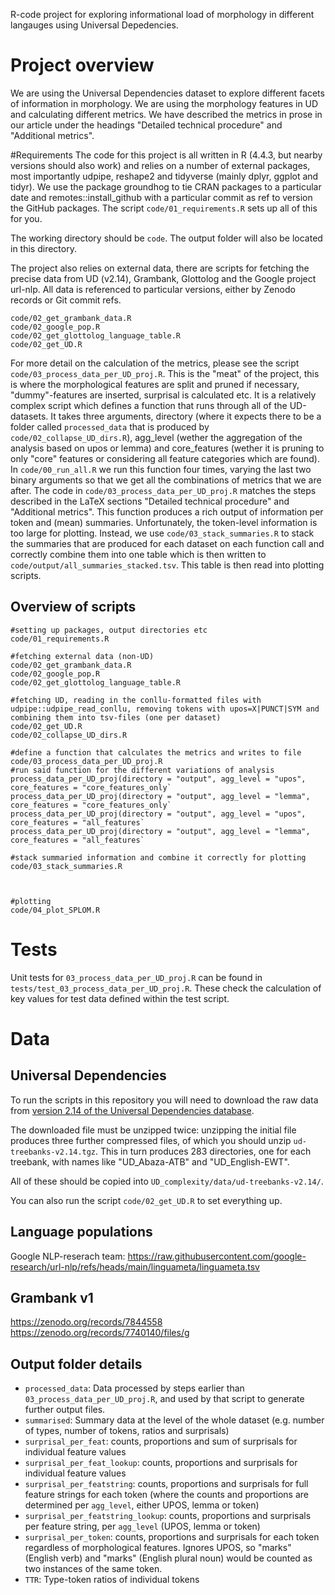 R-code project for exploring informational load of morphology in different langauges using Universal Depedencies.

# Project overview
 We are using the Universal Dependencies dataset to explore different facets of information in morphology. We are using the morphology features in UD and calculating different metrics. We have described the metrics in prose in our article under the headings "Detailed technical procedure" and "Additional metrics".

#Requirements
The code for this project is all written in R (4.4.3, but nearby versions should also work) and relies on a number of external packages, most importantly udpipe, reshape2 and tidyverse (mainly dplyr, ggplot and tidyr). We use the package groundhog to tie CRAN packages to a particular date and remotes::install_github with a particular commit as ref to version the GitHub packages. The script `code/01_requirements.R` sets up all of this for you.

The working directory should be `code`. The output folder will also be located in this directory.

The project also relies on external data, there are scripts for fetching the precise data from UD (v2.14), Grambank, Glottolog and the Google project url-nlp. All data is referenced to particular versions, either by Zenodo records or Git commit refs.

 ```
 code/02_get_grambank_data.R
 code/02_google_pop.R
 code/02_get_glottolog_language_table.R
 code/02_get_UD.R
 ```
 
For more detail on the calculation of the metrics, please see the script `code/03_process_data_per_UD_proj.R`. This is the "meat" of the project, this is where the morphological features are split and pruned if necessary, "dummy"-features are inserted, surprisal is calculated etc. It is a relatively complex script which defines a function that runs through all of the UD-datasets. It takes three arguments, directory (where it expects there to be a folder called `processed_data` that is produced by `code/02_collapse_UD_dirs.R`), agg_level (wether the aggregation of the analysis based on upos or lemma) and core_features (wether it is pruning to only "core" features or considering all feature categories which are found). In `code/00_run_all.R` we run this function four times, varying the last two binary arguments so that we get all the combinations of metrics that we are after. The code in  `code/03_process_data_per_UD_proj.R` matches the steps described in the LaTeX sections "Detailed technical procedure" and "Additional metrics". This function produces a rich output of information per token and (mean) summaries. Unfortunately, the token-level information is too large for plotting. Instead, we use `code/03_stack_summaries.R` to stack the summaries that are produced for each dataset on each function call and correctly combine them into one table which is then written to `code/output/all_summaries_stacked.tsv`. This table is then read into plotting scripts.

## Overview of scripts
 ```
 #setting up packages, output directories etc
 code/01_requirements.R
 ```
 ```
 #fetching external data (non-UD)
 code/02_get_grambank_data.R
 code/02_google_pop.R
 code/02_get_glottolog_language_table.R
 ```

 ```
 #fetching UD, reading in the conllu-formatted files with udpipe::udpipe_read_conllu, removing tokens with upos=X|PUNCT|SYM and combining them into tsv-files (one per dataset)
 code/02_get_UD.R
 code/02_collapse_UD_dirs.R
 ```
 ```
 #define a function that calculates the metrics and writes to file
 code/03_process_data_per_UD_proj.R
 #run said function for the different variations of analysis
 process_data_per_UD_proj(directory = "output", agg_level = "upos", core_features = "core_features_only`
 process_data_per_UD_proj(directory = "output", agg_level = "lemma", core_features = "core_features_only`
 process_data_per_UD_proj(directory = "output", agg_level = "upos", core_features = "all_features`
 process_data_per_UD_proj(directory = "output", agg_level = "lemma", core_features = "all_features`
 ```

 ```
 #stack summaried information and combine it correctly for plotting
 code/03_stack_summaries.R
 ```

 ```


 #plotting
 code/04_plot_SPLOM.R
 ```

# Tests
 Unit tests for `03_process_data_per_UD_proj.R` can be found in `tests/test_03_process_data_per_UD_proj.R`.
 These check the calculation of key values for test data defined within the test script.

# Data
## Universal Dependencies
To run the scripts in this repository you will need to download the raw data from [version 2.14 of the Universal Dependencies database](https://lindat.mff.cuni.cz/repository/xmlui/handle/11234/1-5502/allzip).

The downloaded file must be unzipped twice: unzipping the initial file produces three further compressed files, of which you should unzip `ud-treebanks-v2.14.tgz`. This in turn produces 283 directories, one for each treebank, with names like "UD_Abaza-ATB" and "UD_English-EWT".

All of these should be copied into `UD_complexity/data/ud-treebanks-v2.14/`.

You can also run the script `code/02_get_UD.R` to set everything up.

## Language populations
Google NLP-reserach team: <https://raw.githubusercontent.com/google-research/url-nlp/refs/heads/main/linguameta/linguameta.tsv>

## Grambank v1
<https://zenodo.org/records/7844558>
<https://zenodo.org/records/7740140/files/g>

## Output folder details

+ `processed_data`: Data processed by steps earlier than `03_process_data_per_UD_proj.R`, and used by that script to generate further output files.
+ `summarised`: Summary data at the level of the whole dataset (e.g. number of types, number of tokens, ratios and surprisals)
+ `surprisal_per_feat`: counts, proportions and sum of surprisals for individual feature values
+ `surprisal_per_feat_lookup`: counts, proportions and surprisals for individual feature values
+ `surprisal_per_featstring`: counts, proportions and surprisals for full feature strings for each token (where the counts and proportions are determined per `agg_level`, either UPOS, lemma or token)
+ `surprisal_per_featstring_lookup`: counts, proportions and surprisals per feature string, per `agg_level` (UPOS, lemma or token)
+ `surprisal_per_token`: counts, proportions and surprisals for each token regardless of morphological features. Ignores UPOS, so "marks" (English verb) and "marks" (English plural noun) would be counted as two instances of the same token.
+ `TTR`: Type-token ratios of individual tokens